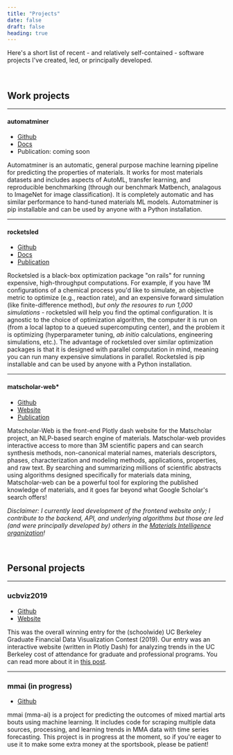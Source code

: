 ```yaml
---
title: "Projects"
date: false
draft: false
heading: true
---
```


Here's a short list of recent - and relatively self-contained - software projects I've created, led, or principally developed.

</br>

## Work projects

---

#### automatminer
- [Github](https://github.com/hackingmaterials/automatminer/)
- [Docs](http://hackingmaterials.lbl.gov/automatminer/)
- Publication: coming soon

Automatminer is an automatic, general purpose machine learning pipeline for predicting the properties of materials. It works for most materials datasets and includes aspects of AutoML, transfer learning, and reproducible benchmarking (through our benchmark Matbench, analagous to ImageNet for image classification). It is completely automatic and has similar performance to hand-tuned materials ML models. Automatminer is pip installable and can be used by anyone with a Python installation.


---

#### rocketsled 
- [Github](https://github.com/hackingmaterials/rocketsled) 
- [Docs](https://hackingmaterials.lbl.gov/rocketsled/)
- [Publication](https://doi.org/10.1088/2515-7639/ab0c3d)

Rocketsled is a black-box optimization package "on rails" for running expensive, high-throughput computations. For example, if you have 1M configurations of a chemical process you'd like to simulate, an objective metric to optimize (e.g., reaction rate), and an expensive forward simulation (like finite-difference method), *but only the resoures to run 1,000 simulations* - rocketsled will help you find the optimal configuration. It is agnostic to the choice of optimization algorithm, the computer it is run on (from a local laptop to a queued supercomputing center), and the problem it is optimizing (hyperparameter tuning, _ab initio_ calculations, engineering simulations, etc.). The advantage of rocketsled over similar optimization packages is that it is designed with parallel computation in mind, meaning you can run many expensive simulations in parallel. Rocketsled is pip installable and can be used by anyone with a Python installation.

---

#### matscholar-web*
- [Github](https://github.com/materialsintelligence/matscholar-web)
- [Website](https://www.matscholar.com/)
- [Publication](https://doi.org/10.1038/s41586-019-1335-8)

Matscholar-Web is the front-end Plotly dash website for the Matscholar project, an NLP-based search engine of materials. Matscholar-web provides interactive access to more than 3M scientific papers and can search synthesis methods, non-canonical material names, materials descriptors, phases, characterization and modeling methods, applications, properties, and raw text. By searching and summarizing millions of scientific abstracts using algorithms designed specifically for materials data mining, Matscholar-web can be a powerful tool for exploring the published knowledge of materials, and it goes far beyond what Google Scholar's search offers!

*Disclaimer: I currently lead development of the frontend website only; I contribute to the backend, API, and  underlying algorithms but those are led (and were principally developed by) others in the [Materials Intelligence organization](https://github.com/materialsintelligence)!*

</br>

## Personal projects

---

### ucbviz2019

- [Github](https://github.com/calgraddata/ucbviz2019)
- [Website](https://calgraddata.herokuapp.com)

This was the overall winning entry for the (schoolwide) UC Berkeley Graduate Financial Data Visualization Contest (2019). Our entry was an interactive website (written in Plotly Dash) for analyzing trends in the UC Berkeley cost of attendance for graduate and professional programs. You can read more about it in [this post](/posts/ucbviz2019).



---

### mmai (in progress)

- [Github](https://github.com/ardunn/mmai)

mmai (mma-ai) is a project for predicting the outcomes of mixed martial arts bouts using machine learning. It includes code for scraping multiple data sources, processing, and learning trends in MMA data with time series forecasting. This project is in progress at the moment, so if you're eager to use it to make some extra money at the sportsbook, please be patient!
